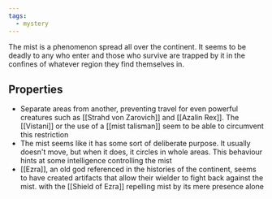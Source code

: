 ```yaml
---
tags:
  - mystery
---
```

The mist is a phenomenon spread all over the continent. It seems to be deadly to any who enter and those who survive are trapped by it in the confines of whatever region they find themselves in.

## Properties
- Separate areas from another, preventing travel for even powerful creatures such as [[Strahd von Zarovich]] and [[Azalin Rex]]. The [[Vistani]] or the use of a [[mist talisman]] seem to be able to circumvent this restriction
- The mist seems like it has some sort of deliberate purpose. It usually doesn't move, but when it does, it circles in whole areas. This behaviour hints at some intelligence controlling the mist
- [[Ezra]], an old god referenced in the histories of the continent, seems to have created artifacts that allow their wielder to fight back against the mist. with the [[Shield of Ezra]] repelling mist by its mere presence alone
